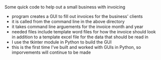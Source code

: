 Some quick code to help out a small business with invoicing
- program creates a GUI to fill out invoices for the business' clients 
- it is called from the command line in the above directory
- it takes command line arguements for the invoice month and year
- needed files include template word files for how the invoice should look in addition to a template excel file for the data that should be read in
- I use the tkinter module in Python to build the GUI
- this is the first time I've built and worked with GUIs in Python, so imporvements will continue to be made
